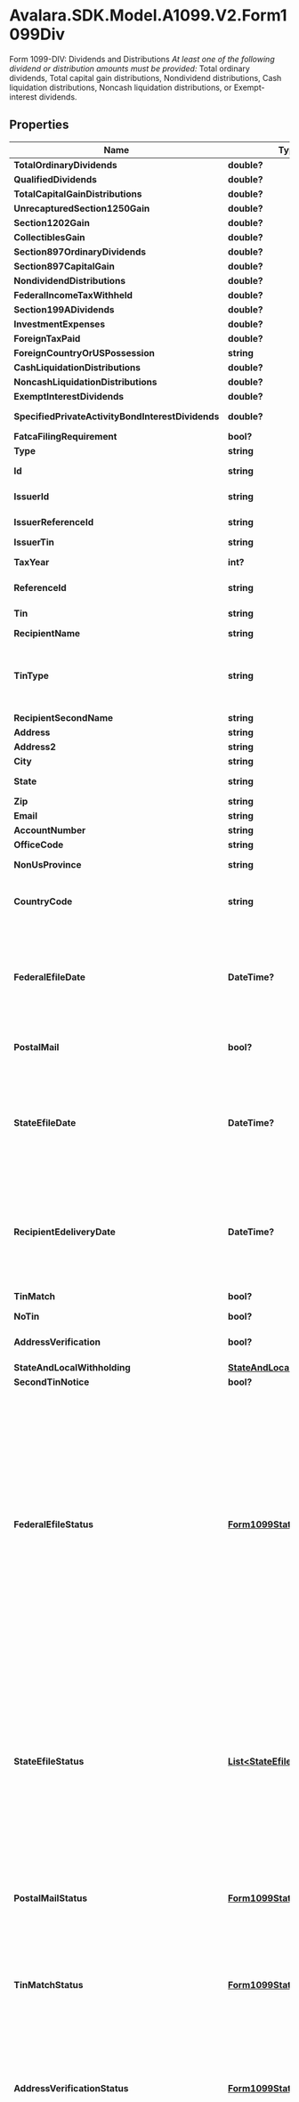 # Avalara.SDK.Model.A1099.V2.Form1099Div
Form 1099-DIV: Dividends and Distributions                *At least one of the following dividend or distribution amounts must be provided:*   Total ordinary dividends, Total capital gain distributions, Nondividend distributions,   Cash liquidation distributions, Noncash liquidation distributions, or Exempt-interest dividends.

## Properties

Name | Type | Description | Notes
------------ | ------------- | ------------- | -------------
**TotalOrdinaryDividends** | **double?** | Total ordinary dividends | [optional] 
**QualifiedDividends** | **double?** | Qualified dividends | [optional] 
**TotalCapitalGainDistributions** | **double?** | Total capital gain distributions | [optional] 
**UnrecapturedSection1250Gain** | **double?** | Unrecaptured Section 1250 gain | [optional] 
**Section1202Gain** | **double?** | Section 1202 gain | [optional] 
**CollectiblesGain** | **double?** | Collectibles (28%) gain | [optional] 
**Section897OrdinaryDividends** | **double?** | Section 897 ordinary dividends | [optional] 
**Section897CapitalGain** | **double?** | Section 897 capital gain | [optional] 
**NondividendDistributions** | **double?** | Nondividend distributions | [optional] 
**FederalIncomeTaxWithheld** | **double?** | Federal income tax withheld | [optional] 
**Section199ADividends** | **double?** | Section 199A dividends | [optional] 
**InvestmentExpenses** | **double?** | Investment expenses | [optional] 
**ForeignTaxPaid** | **double?** | Foreign tax paid | [optional] 
**ForeignCountryOrUSPossession** | **string** | Foreign country or U.S. possession | [optional] 
**CashLiquidationDistributions** | **double?** | Cash liquidation distributions | [optional] 
**NoncashLiquidationDistributions** | **double?** | Noncash liquidation distributions | [optional] 
**ExemptInterestDividends** | **double?** | Exempt-interest dividends | [optional] 
**SpecifiedPrivateActivityBondInterestDividends** | **double?** | Specified private activity bond interest dividends | [optional] 
**FatcaFilingRequirement** | **bool?** | FATCA filing requirement. | [optional] 
**Type** | **string** | Form type. | 
**Id** | **string** | Form ID. Unique identifier set when the record is created. | [optional] [readonly] 
**IssuerId** | **string** | Issuer ID - only required when creating forms | [optional] 
**IssuerReferenceId** | **string** | Issuer Reference ID - only required when creating forms via $bulk-upsert | [optional] 
**IssuerTin** | **string** | Issuer TIN - readonly | [optional] 
**TaxYear** | **int?** | Tax Year - only required when creating forms via $bulk-upsert | [optional] 
**ReferenceId** | **string** | Internal reference ID. Never shown to any agency or recipient. | [optional] 
**Tin** | **string** | Recipient&#39;s Federal Tax Identification Number (TIN). | [optional] 
**RecipientName** | **string** | Recipient name | 
**TinType** | **string** | Tax Identification Number (TIN) type.  Available values: - EIN: Employer Identification Number - SSN: Social Security Number - ITIN: Individual Taxpayer Identification Number - ATIN: Adoption Taxpayer Identification Number | [optional] 
**RecipientSecondName** | **string** | Recipient second name | [optional] 
**Address** | **string** | Address. | 
**Address2** | **string** | Address line 2. | [optional] 
**City** | **string** | City. | 
**State** | **string** | Two-letter US state or Canadian province code (required for US/CA addresses). | [optional] 
**Zip** | **string** | ZIP/postal code. | [optional] 
**Email** | **string** | Recipient&#39;s Contact email address. | [optional] 
**AccountNumber** | **string** | Account number | [optional] 
**OfficeCode** | **string** | Office code | [optional] 
**NonUsProvince** | **string** | Province or region for non-US/CA addresses. | [optional] 
**CountryCode** | **string** | Two-letter IRS country code (e.g., &#39;US&#39;, &#39;CA&#39;), as defined at https://www.irs.gov/e-file-providers/country-codes. | 
**FederalEfileDate** | **DateTime?** | Date when federal e-filing should be scheduled. If set between current date and beginning of blackout period, scheduled to that date. If in the past or blackout period, scheduled to next available date. For blackout period information, see https://www.track1099.com/info/IRS_info. Set to null to leave unscheduled. | [optional] 
**PostalMail** | **bool?** | Boolean indicating that postal mailing to the recipient should be scheduled for this form | [optional] 
**StateEfileDate** | **DateTime?** | Date when state e-filing should be scheduled. Must be on or after federalEfileDate. If set between current date and beginning of blackout period, scheduled to that date. If in the past or blackout period, scheduled to next available date. For blackout period information, see https://www.track1099.com/info/IRS_info. Set to null to leave unscheduled. | [optional] 
**RecipientEdeliveryDate** | **DateTime?** | Date when recipient e-delivery should be scheduled. If set between current date and beginning of blackout period, scheduled to that date. If in the past or blackout period, scheduled to next available date. For blackout period information, see https://www.track1099.com/info/IRS_info. Set to null to leave unscheduled. | [optional] 
**TinMatch** | **bool?** | Boolean indicating that TIN Matching should be scheduled for this form | [optional] 
**NoTin** | **bool?** | No TIN indicator | [optional] 
**AddressVerification** | **bool?** | Boolean indicating that address verification should be scheduled for this form | [optional] 
**StateAndLocalWithholding** | [**StateAndLocalWithholding**](StateAndLocalWithholding.md) | State and local withholding information | [optional] 
**SecondTinNotice** | **bool?** | Second TIN notice | [optional] 
**FederalEfileStatus** | [**Form1099StatusDetail**](Form1099StatusDetail.md) | Federal e-file status.  Available values:  - unscheduled: Form has not been scheduled for federal e-filing  - scheduled: Form is scheduled for federal e-filing  - airlock: Form is in process of being uploaded to the IRS (forms exist in this state for a very short period and cannot be updated while in this state)  - sent: Form has been sent to the IRS  - accepted: Form was accepted by the IRS  - corrected_scheduled: Correction is scheduled to be sent  - corrected_airlock: Correction is in process of being uploaded to the IRS (forms exist in this state for a very short period and cannot be updated while in this state)  - corrected: A correction has been sent to the IRS  - corrected_accepted: Correction was accepted by the IRS  - rejected: Form was rejected by the IRS  - corrected_rejected: Correction was rejected by the IRS  - held: Form is held and will not be submitted to IRS (used for certain forms submitted only to states) | [optional] [readonly] 
**StateEfileStatus** | [**List&lt;StateEfileStatusDetail&gt;**](StateEfileStatusDetail.md) | State e-file status.  Available values:  - unscheduled: Form has not been scheduled for state e-filing  - scheduled: Form is scheduled for state e-filing  - airlocked: Form is in process of being uploaded to the state  - sent: Form has been sent to the state  - rejected: Form was rejected by the state  - accepted: Form was accepted by the state  - corrected_scheduled: Correction is scheduled to be sent  - corrected_airlocked: Correction is in process of being uploaded to the state  - corrected_sent: Correction has been sent to the state  - corrected_rejected: Correction was rejected by the state  - corrected_accepted: Correction was accepted by the state | [optional] [readonly] 
**PostalMailStatus** | [**Form1099StatusDetail**](Form1099StatusDetail.md) | Postal mail to recipient status.  Available values:  - unscheduled: Postal mail has not been scheduled  - pending: Postal mail is pending to be sent  - sent: Postal mail has been sent  - delivered: Postal mail has been delivered | [optional] [readonly] 
**TinMatchStatus** | [**Form1099StatusDetail**](Form1099StatusDetail.md) | TIN Match status.  Available values:  - none: TIN matching has not been performed  - pending: TIN matching request is pending  - matched: Name/TIN combination matches IRS records  - unknown: TIN is missing, invalid, or request contains errors  - rejected: Name/TIN combination does not match IRS records or TIN not currently issued | [optional] [readonly] 
**AddressVerificationStatus** | [**Form1099StatusDetail**](Form1099StatusDetail.md) | Address verification status.  Available values:  - unknown: Address verification has not been checked  - pending: Address verification is in progress  - failed: Address verification failed  - incomplete: Address verification is incomplete  - unchanged: User declined address changes  - verified: Address has been verified and accepted | [optional] [readonly] 
**EDeliveryStatus** | [**Form1099StatusDetail**](Form1099StatusDetail.md) | EDelivery status.  Available values:  - unscheduled: E-delivery has not been scheduled  - scheduled: E-delivery is scheduled to be sent  - sent: E-delivery has been sent to recipient  - bounced: E-delivery bounced back (invalid email)  - refused: E-delivery was refused by recipient  - bad_verify: E-delivery failed verification  - accepted: E-delivery was accepted by recipient  - bad_verify_limit: E-delivery failed verification limit reached  - second_delivery: Second e-delivery attempt  - undelivered: E-delivery is undelivered (temporary state allowing resend) | [optional] [readonly] 
**ValidationErrors** | [**List&lt;ValidationError&gt;**](ValidationError.md) | Validation errors | [optional] [readonly] 
**CreatedAt** | **DateTime** | Date time when the record was created. | [optional] [readonly] 
**UpdatedAt** | **DateTime** | Date time when the record was last updated. | [optional] [readonly] 

[[Back to Model list]](../../../README.md#documentation-for-models) [[Back to API list]](../../../README.md#documentation-for-api-endpoints) [[Back to README]](../../../README.md)


